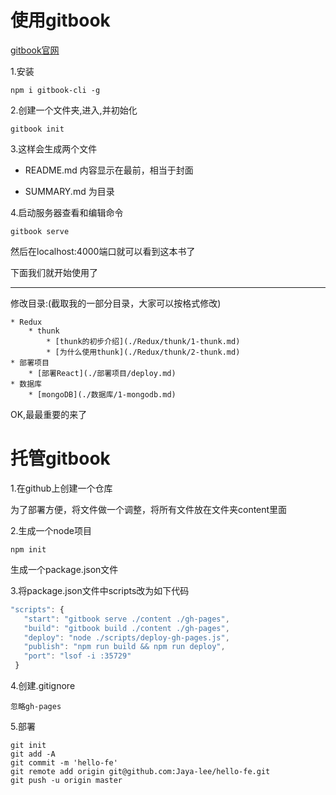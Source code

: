 # 使用gitbook

[gitbook官网]()

1.安装

```
npm i gitbook-cli -g
```

2.创建一个文件夹,进入,并初始化

```
gitbook init
```

3.这样会生成两个文件

- README.md 内容显示在最前，相当于封面

- SUMMARY.md 为目录

4.启动服务器查看和编辑命令
```
gitbook serve
```
然后在localhost:4000端口就可以看到这本书了

下面我们就开始使用了

----

修改目录:(截取我的一部分目录，大家可以按格式修改)

```
* Redux
    * thunk
        * [thunk的初步介绍](./Redux/thunk/1-thunk.md)
        * [为什么使用thunk](./Redux/thunk/2-thunk.md)
* 部署项目
    * [部署React](./部署项目/deploy.md)
* 数据库
    * [mongoDB](./数据库/1-mongodb.md)

```

OK,最最重要的来了

# 托管gitbook

1.在github上创建一个仓库

为了部署方便，将文件做一个调整，将所有文件放在文件夹content里面

2.生成一个node项目

```
npm init
```
生成一个package.json文件

3.将package.json文件中scripts改为如下代码

```js
"scripts": {
   "start": "gitbook serve ./content ./gh-pages",
   "build": "gitbook build ./content ./gh-pages",
   "deploy": "node ./scripts/deploy-gh-pages.js",
   "publish": "npm run build && npm run deploy",
   "port": "lsof -i :35729"
 }
```

4.创建.gitignore

```
忽略gh-pages
```

5.部署

```
git init
git add -A
git commit -m 'hello-fe'
git remote add origin git@github.com:Jaya-lee/hello-fe.git
git push -u origin master
```
